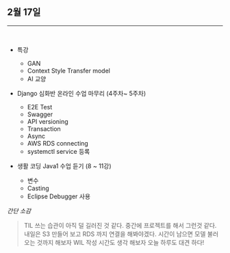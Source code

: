 ## 2월 17일

***

<br>

* 특강 
  * GAN 
  * Context Style Transfer model
  * AI 교양

* Django 심화반 온라인 수업 마무리 (4주차~ 5주차)
  * E2E Test 
  * Swagger
  * API versioning
  * Transaction
  * Async
  * AWS RDS connecting
  * systemctl service 등록

* 생활 코딩 Java1 수업 듣기 (8 ~ 11강)
  * 변수 
  * Casting
  * Eclipse Debugger 사용

_간단 소감_
> TIL 쓰는 습관이 아직 덜 길러진 것 같다. 중간에 프로젝트를 해서 그런것 같다. 
> 내일은 S3 만들어 보고 RDS 까지 연결을 해봐야겠다. 시간이 남으면 모델 불러오는 것까지 해보자 
> WIL 작성 시간도 생각 해보자 
> 오늘 하루도 대견 하다! 
